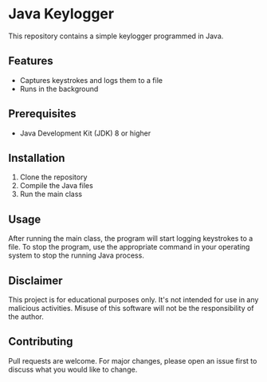 # Java Keylogger

This repository contains a simple keylogger programmed in Java.
## Features

- Captures keystrokes and logs them to a file
- Runs in the background

## Prerequisites

- Java Development Kit (JDK) 8 or higher

## Installation

1. Clone the repository
2. Compile the Java files
3. Run the main class

## Usage

After running the main class, the program will start logging keystrokes to a file. To stop the program, use the appropriate command in your operating system to stop the running Java process.

## Disclaimer

This project is for educational purposes only. It's not intended for use in any malicious activities. Misuse of this software will not be the responsibility of the author.

## Contributing

Pull requests are welcome. For major changes, please open an issue first to discuss what you would like to change.